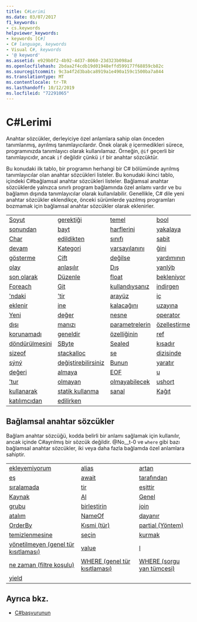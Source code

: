 ```yaml
---
title: C#Lerimi
ms.date: 03/07/2017
f1_keywords:
- cs.keywords
helpviewer_keywords:
- keywords [C#]
- C# language, keywords
- Visual C#, keywords
- '@ keyword'
ms.assetid: e929b0f2-4b92-4d37-8060-23d323b098ad
ms.openlocfilehash: 2bdaa2f4cdb19d01948effd599177f68859cb82c
ms.sourcegitcommit: 9c3a4f2d3babca8919a1e490a159c1500ba7a844
ms.translationtype: MT
ms.contentlocale: tr-TR
ms.lasthandoff: 10/12/2019
ms.locfileid: "72291065"
---
```

# <a name="c-keywords"></a>C#Lerimi

Anahtar sözcükler, derleyiciye özel anlamlara sahip olan önceden tanımlanmış, ayrılmış tanımlayıcılardır. Önek olarak `@` içermedikleri sürece, programınızda tanımlayıcı olarak kullanılamaz. Örneğin, `@if` geçerli bir tanımlayıcıdır, ancak `if` değildir çünkü `if` bir anahtar sözcüktür.  
  
 Bu konudaki ilk tablo, bir programın herhangi bir C# bölümünde ayrılmış tanımlayıcılar olan anahtar sözcükleri listeler. Bu konudaki ikinci tablo, içindeki C#bağlamsal anahtar sözcükleri listeler. Bağlamsal anahtar sözcüklerde yalnızca sınırlı program bağlamında özel anlamı vardır ve bu bağlamın dışında tanımlayıcılar olarak kullanılabilir. Genellikle, C# dile yeni anahtar sözcükler eklendikçe, önceki sürümlerde yazılmış programları bozmamak için bağlamsal anahtar sözcükler olarak eklenirler.  
  
|||||  
|---|---|---|---|  
|[Soyut](abstract.md)|[gerektiği](../operators/type-testing-and-cast.md#as-operator)|[temel](base.md)|[bool](bool.md)|  
|[sonundan](break.md)|[bayt](../builtin-types/integral-numeric-types.md)|[harflerini](switch.md)|[yakalaya](try-catch.md)|  
|[Char](char.md)|[edildikten](checked.md)|[sınıfı](class.md)|[sabit](const.md)|  
|[devam](continue.md)|[Kategori](../builtin-types/floating-point-numeric-types.md)|[varsayılanını](default.md)|[ğini](delegate.md)|  
|[gösterme](do.md)|[Çift](../builtin-types/floating-point-numeric-types.md)|[değilse](if-else.md)|[yardımının](enum.md)|  
|[olay](event.md)|[anlaşılır](../operators/user-defined-conversion-operators.md)|[Dış](extern.md)|[yanlýþ](false-literal.md)|  
|[son olarak](try-finally.md)|[Düzenle](fixed-statement.md)|[float](../builtin-types/floating-point-numeric-types.md)|[bekleniyor](for.md)|  
|[Foreach](foreach-in.md)|[Git](goto.md)|[kullandıysanız](if-else.md)|[indirgen](../operators/user-defined-conversion-operators.md)|  
|['ndaki](in.md)|['tir](../builtin-types/integral-numeric-types.md)|[arayüz](interface.md)|[iç](internal.md)|
|[eklenir](is.md)|[ine](lock-statement.md)|[kalacağını](../builtin-types/integral-numeric-types.md)|[uzayına](namespace.md)|
|[Yeni](../operators/new-operator.md)|[değer](null.md)|[nesne](object.md)|[operator](../operators/operator-overloading.md)|
|[dışı](out.md)|[manızı](override.md)|[parametrelerin](params.md)|[özelleştirme](private.md)|
|[korunamadı](protected.md)|[geneldir](public.md)|[özelliğinin](readonly.md)|[ref](ref.md)|
|[döndürülmesini](return.md)|[SByte](../builtin-types/integral-numeric-types.md)|[Sealed](sealed.md)|[kısadır](../builtin-types/integral-numeric-types.md)||
[sizeof](../operators/sizeof.md)|[stackalloc](../operators/stackalloc.md)|[se](static.md)|[dizisinde](string.md)|
|[sýný](struct.md)|[değiştirebilirsiniz](switch.md)|[Bunun](this.md)|[yaratır](throw.md)|
|[değeri](true-literal.md)|[almaya](try-catch.md)|[EOF](../operators/type-testing-and-cast.md#typeof-operator)|[u](../builtin-types/integral-numeric-types.md)|
|['tur](../builtin-types/integral-numeric-types.md)|[olmayan](unchecked.md)|[olmayabilecek](unsafe.md)|[ushort](../builtin-types/integral-numeric-types.md)|
|[kullanarak](using.md)|[statik kullanma](using-static.md)|[sanal](virtual.md)|[Kağıt](void.md)|
|[katılımcıdan](volatile.md)|[edilirken](while.md)|

## <a name="contextual-keywords"></a>Bağlamsal anahtar sözcükler

 Bağlam anahtar sözcüğü, kodda belirli bir anlamı sağlamak için kullanılır, ancak içinde C#ayrılmış bir sözcük değildir. @No__t-0 ve `where` gibi bazı bağlamsal anahtar sözcükler, iki veya daha fazla bağlamda özel anlamlara sahiptir.  
  
||||  
|---|---|---|  
|[ekleyemiyorum](add.md)|[alias](extern-alias.md)|[artan](ascending.md)|
|[eş](async.md)|[await](../operators/await.md)|[tarafından](by.md)|
|[sıralamada](descending.md)|[tir](dynamic.md)|[eşittir](equals.md)|
|[Kaynak](from-clause.md)|[Al](get.md)|[Genel](../operators/namespace-alias-qualifier.md)|
|[grubu](group-clause.md)|[birleştirin](into.md)|[join](join-clause.md)|
|[atalım](let-clause.md)|[NameOf](../operators/nameof.md)|[dayanır](on.md)|
|[OrderBy](orderby-clause.md)|[Kısmi (tür)](partial-type.md)|[partial (Yöntem)](partial-method.md)|
|[temizlenmesine](remove.md)|[seçin](select-clause.md)|[kurmak](set.md)|
|[yönetilmeyen (genel tür kısıtlaması)](where-generic-type-constraint.md)|[value](value.md)|[l](var.md)|
|[ne zaman (filtre koşulu)](when.md)|[WHERE (genel tür kısıtlaması)](where-generic-type-constraint.md)|[WHERE (sorgu yan tümcesi)](where-clause.md)|
|[yield](yield.md)| | |
  
## <a name="see-also"></a>Ayrıca bkz.

- [C#başvurunun](../index.md)
